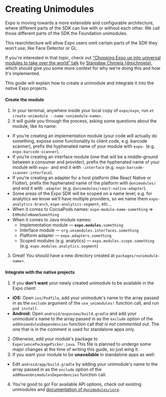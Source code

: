 # Creating Unimodules

Expo is moving towards a more extensible and configurable architecture, where different parts of the SDK can live with or without each other. We call those different parts of the SDK the Foundation unimodules.

This rearchitecture will allow Expo users omit certain parts of the SDK they won't use, like Face Detector or GL.

If you're interested in that topic, check out [“Chopping Expo up into universal modules to take over the world” talk](https://youtu.be/-9CJZRv7uOY) by [Stanisław Chmiela (@sjchmiela)](https://github.com/sjchmiela), which should give you some more context for why we're doing this and how it's implemented.

This guide will explain how to create a unimodule and integrate it into the native Expo projects.

#### Create the module

1. In your terminal, anywhere inside your local copy of `expo/expo`, run `et create-unimodule --name <unimodule-name>`.
2. It will guide you through the process, asking some questions about the module, like its name:
  - If you’re creating an implementation module (your code will actually do something, expose some functionality to client code, e.g. barcode scanner), prefix the hyphenated name of your module with `expo-` (e.g. `expo-barcode-scanner`).
  - If you’re creating an interface module (one that will be a middle-ground between a consumer and provider), prefix the hyphenated name of your module with `expo-` and end it with `-interface` (e.g. `expo-barcode-scanner-interface`).
  - If you’re creating an adapter for a host platform (like React Native or Flutter), prefix the hyphenated name of the platform with `@unimodules/` and end it with `-adapter` (e.g. `@unimodules/react-native-adapter`).
  - Some areas of the Expo SDK will be scoped on a name level; e.g. for analytics we know we’ll have multiple providers, so we name them `expo-analytics-branch`, `expo-analytics-segment`, etc...
  - When it comes to CocoaPods names: `expo-module-name-something` => `EXModuleNameSomething`
  - When it comes to Java module names:
    - Implementation module — **`expo.modules.`**`something`
    - Interface module — `org.unimodules.interfaces.something`
    - Platform adapter — `expo.adapters.something`
    - Scoped modules (e.g. analytics) — `expo.modules.scope.something` (e.g. `expo.modules.analytics.segment`)
3. Great! You should have a new directory created at `packages/<unimodule-name>`.

#### Integrate with the native projects

1. If you **don't want** your newly created unimodule to be available in the Expo client:
  - **iOS:** Open `ios/Podfile`, add your unimodule's name to the array passed in as the `exclude` argument of the `use_unimodules!` function call, and run `pod install`.
  - **Android:** Open `android/expoview/build.gradle` and add your unimodule's name to the array passed in as the `exclude` option of the `addUnimodulesDependencies` function call *that is not commented out*. The one that is in the comment is used for standalone apps only.
2. Otherwise, add your module's package to `ExperiencePackagePicker.java`. This file is planned to undergo some major changes at the time of writing this guide, so just wing it.
3. If you want your module to be **unavailable** in standalone apps as well:
  - Edit `android/app/build.gradle` by adding your unimodule's name to the array passed in as the `exclude` option of the `addMavenUnimodulesDependencies` function call.
4. You're good to go! For available API options, check out existing unimodules and [documentation of `@unimodules/core`](https://github.com/unimodules/core).
